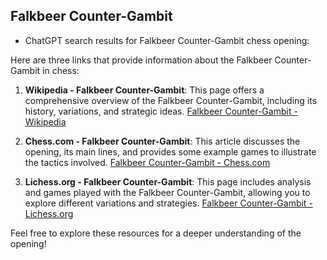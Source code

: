 ## Falkbeer Counter-Gambit

 + ChatGPT search results for Falkbeer Counter-Gambit chess opening:

Here are three links that provide information about the Falkbeer Counter-Gambit in chess:

1. **Wikipedia - Falkbeer Counter-Gambit**: This page offers a comprehensive overview of the Falkbeer Counter-Gambit, including its history, variations, and strategic ideas.
   [Falkbeer Counter-Gambit - Wikipedia](https://en.wikipedia.org/wiki/Falkbeer_Counter-Gambit)

2. **Chess.com - Falkbeer Counter-Gambit**: This article discusses the opening, its main lines, and provides some example games to illustrate the tactics involved.
   [Falkbeer Counter-Gambit - Chess.com](https://www.chess.com/openings/Falkbeer-Counter-Gambit)

3. **Lichess.org - Falkbeer Counter-Gambit**: This page includes analysis and games played with the Falkbeer Counter-Gambit, allowing you to explore different variations and strategies.
   [Falkbeer Counter-Gambit - Lichess.org](https://lichess.org/opening/Falkbeer_Counter-Gambit)

Feel free to explore these resources for a deeper understanding of the opening!